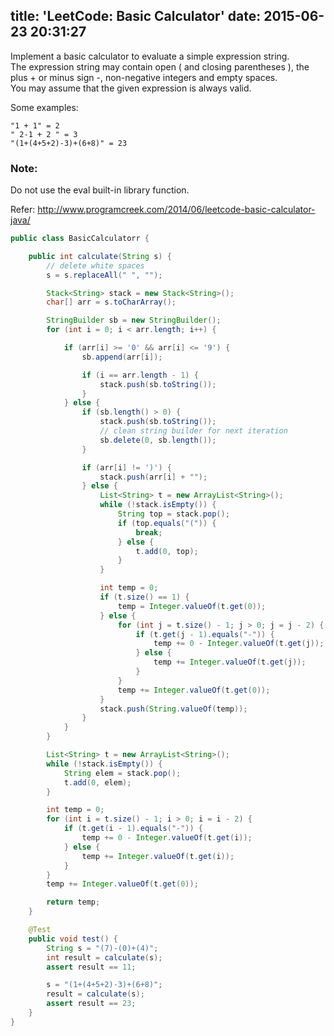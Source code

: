 title: 'LeetCode: Basic Calculator'
date: 2015-06-23 20:31:27
---
Implement a basic calculator to evaluate a simple expression string.    
The expression string may contain open ( and closing parentheses ), the plus + or minus sign -, non-negative integers and empty spaces.   
You may assume that the given expression is always valid.    

Some examples:
```
"1 + 1" = 2
" 2-1 + 2 " = 3
"(1+(4+5+2)-3)+(6+8)" = 23
```
### Note: 
Do not use the eval built-in library function.

Refer: http://www.programcreek.com/2014/06/leetcode-basic-calculator-java/ 

```java
public class BasicCalculatorr {

    public int calculate(String s) {
        // delete white spaces
        s = s.replaceAll(" ", "");

        Stack<String> stack = new Stack<String>();
        char[] arr = s.toCharArray();

        StringBuilder sb = new StringBuilder();
        for (int i = 0; i < arr.length; i++) {

            if (arr[i] >= '0' && arr[i] <= '9') {
                sb.append(arr[i]);

                if (i == arr.length - 1) {
                    stack.push(sb.toString());
                }
            } else {
                if (sb.length() > 0) {
                    stack.push(sb.toString());
                    // clean string builder for next iteration
                    sb.delete(0, sb.length());
                }

                if (arr[i] != ')') {
                    stack.push(arr[i] + "");
                } else {
                    List<String> t = new ArrayList<String>();
                    while (!stack.isEmpty()) {
                        String top = stack.pop();
                        if (top.equals("(")) {
                            break;
                        } else {
                            t.add(0, top);
                        }
                    }

                    int temp = 0;
                    if (t.size() == 1) {
                        temp = Integer.valueOf(t.get(0));
                    } else {
                        for (int j = t.size() - 1; j > 0; j = j - 2) {
                            if (t.get(j - 1).equals("-")) {
                                temp += 0 - Integer.valueOf(t.get(j));
                            } else {
                                temp += Integer.valueOf(t.get(j));
                            }
                        }
                        temp += Integer.valueOf(t.get(0));
                    }
                    stack.push(String.valueOf(temp));
                }
            }
        }

        List<String> t = new ArrayList<String>();
        while (!stack.isEmpty()) {
            String elem = stack.pop();
            t.add(0, elem);
        }

        int temp = 0;
        for (int i = t.size() - 1; i > 0; i = i - 2) {
            if (t.get(i - 1).equals("-")) {
                temp += 0 - Integer.valueOf(t.get(i));
            } else {
                temp += Integer.valueOf(t.get(i));
            }
        }
        temp += Integer.valueOf(t.get(0));

        return temp;
    }

    @Test
    public void test() {
        String s = "(7)-(0)+(4)";
        int result = calculate(s);
        assert result == 11;

        s = "(1+(4+5+2)-3)+(6+8)";
        result = calculate(s);
        assert result == 23;
    }
}

```